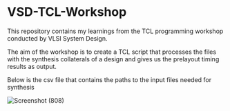 # VSD-TCL-Workshop

This repository contains my learnings from the TCL programming workshop conducted by VLSI System Design.

The aim of the workshop is to create a TCL script that processes the files with the synthesis collaterals of a design and gives us the prelayout timing results as output.

Below is the csv file that contains the paths to the input files needed for synthesis

![Screenshot (808)](https://github.com/user-attachments/assets/b64392a6-d530-4da9-82e7-e6b7c7011cc1)


